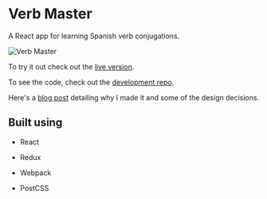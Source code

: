# Verb Master

A React app for learning Spanish verb conjugations.

![Verb Master](https://github.com/andycloke/verb-master/blob/master/images/verb-master-usage.gif)

To try it out check out the [live version](https://andycloke.github.io/verb-master/).

To see the code, check out the [development repo](https://github.com/andycloke/verb-master-development).

Here's a [blog post](https://andycloke.github.io/Building-Verb-Master/) detailing why I made it and some of the design decisions.

## Built using

- React

- Redux

- Webpack

- PostCSS

